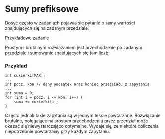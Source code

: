 # Sumy prefiksowe

Dosyć często w zadaniach pojawia się pytanie o sumy wartości znajdujących się na zadanym przedziale.

[Przykładowe zadanie](halloween.pdf)


Prostym i brutalnym rozwiązaniem jest przechodzenie po zadanym przedziale i sumowanie znajdujących się tam liczb:

### Przykład
```
int cukierki[MAX];
...
int pocz, kon // dany początek oraz koniec przedziału z zapytania
...
int suma = 0;
for (int i = pocz; i <= kon; i++) {
    suma += cukierki[i];
}

```
Często jednak takie zapytania są w jednym teście powtarzane. 
Rozwiązanie brutalne, polegające na prostym przechodzeniu przez przedział może okazać się niewystarczająco
optymalne. Wydaje się, ze niektóre obliczenia niepotrzebnie powtarzamy przy każdym zapytaniu.


